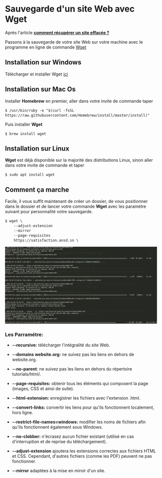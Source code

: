 # Sauvegarde d'un site Web avec Wget

Après l'article **[comment récupérer un site effacée ?](comment-récuperer-un-site-effacee.md)**

Passons à la sauvegarde de votre site Web sur votre machine avec le programme en ligne de commande [Wget](https://doc.ubuntu-fr.org/wget)

## Installation sur Windows

Télécharger et installer Wget [ici](https://www.clubic.com/telecharger-fiche11202-wget.html)

## Installation sur Mac Os

Installer **Homebrew** en premier, aller dans votre invite de commande taper

```
$ /usr/bin/ruby -e "$(curl -fsSL https://raw.githubusercontent.com/Homebrew/install/master/install)"

```

Puis installer **Wget**

```
$ brew install wget

```

## Installation sur Linux

**Wget** est déjà disponible sur la majorité des distributions Linux, sinon aller dans votre invite de commande et taper

```
$ sudo apt install wget
```

## Comment ça marche

Facile, il vous suffit maintenant de créer un dossier, de vous positionner dans le dossier et de lancer votre commande **Wget** avec les paramètre suivant pour personnalité votre sauvegarde.

```
$ wget \
    --adjust-extension
    --mirror
    --page-requisites
    https://satisfaction.ansd.sn \
```

![wget](../../assets/quotidien/donnee/wget.png)

### Les Parramétre:

* **--recursive:** télécharger l'intégralité du site Web.

* **--domains website.org:** ne suivez pas les liens en dehors de website.org.

* **--no-parent**: ne suivez pas les liens en dehors du répertoire tutorials/html/.

* **--page-requisites:** obtenir tous les éléments qui composent la page (images, CSS et ainsi de suite).

* **--html-extension:** enregistrer les fichiers avec l'extension .html.

* **--convert-links:** convertir les liens pour qu'ils fonctionnent localement, hors ligne.

* **--restrict-file-names=windows:** modifier les noms de fichiers afin qu'ils fonctionnent également sous Windows.

* **--no-clobber:** n'écrasez aucun fichier existant (utilisé en cas d'interruption et de reprise du téléchargement).

* **--adjust-extension** ajoutera les extensions correctes aux fichiers HTML et CSS. Cependant, d'autres fichiers (comme les PDF) peuvent ne pas fonctionner.

* **--mirror** adaptées à la mise en miroir d'un site.

